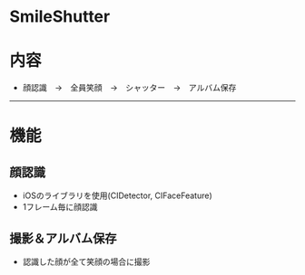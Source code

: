 # SmileShutter


# 内容
- 顔認識　→　全員笑顔　→　シャッター　→　アルバム保存

----
# 機能
## 顔認識
- iOSのライブラリを使用(CIDetector, CIFaceFeature)
- 1フレーム毎に顔認識

## 撮影＆アルバム保存
- 認識した顔が全て笑顔の場合に撮影
